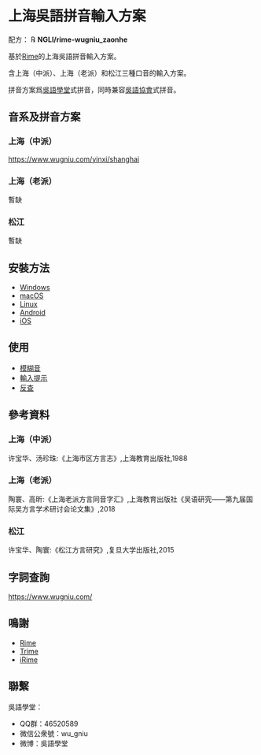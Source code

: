 # 上海吳語拼音輸入方案


配方： ℞ **NGLI/rime-wugniu_zaonhe**

基於[Rime](https://rime.im/)的上海吳語拼音輸入方案。

含上海（中派）、上海（老派）和松江三種口音的輸入方案。

拼音方案爲[吳語學堂](https://www.wugniu.com/)式拼音，同時兼容[吳語協會](http://wu-chinese.com/romanization/)式拼音。

## 音系及拼音方案

### 上海（中派）

https://www.wugniu.com/yinxi/shanghai

### 上海（老派）

暫缺

### 松江

暫缺

## 安裝方法

- [Windows](https://ngli.github.io/rime-wugniu/安装方法/Windows.html)
- [macOS](https://ngli.github.io/rime-wugniu/安装方法/macOS.html)
- [Linux](https://ngli.github.io/rime-wugniu/安装方法/Linux.html)
- [Android](https://ngli.github.io/rime-wugniu/安装方法/Android.html)
- [iOS](https://ngli.github.io/rime-wugniu/安装方法/iOS.html)

## 使用

- [模糊音](https://ngli.github.io/rime-wugniu/使用/模糊音.html)
- [輸入提示](https://ngli.github.io/rime-wugniu/使用/输入提示.html)
- [反查](https://ngli.github.io/rime-wugniu/使用/反查.html)

## 參考資料

### 上海（中派）

许宝华、汤珍珠:《上海市区方言志》,上海教育出版社,1988

### 上海（老派）

陶寰、高昕:《上海老派方言同音字汇》,上海教育出版社《吴语研究——第九届国际吴方言学术研讨会论文集》,2018

### 松江

许宝华、陶寰:《松江方言研究》,复旦大学出版社,2015

## 字詞查詢

https://www.wugniu.com/

## 鳴謝

- [Rime](https://rime.im/)
- [Trime](https://github.com/osfans/trime)
- [iRime](https://github.com/jimmy54/iRime)

## 聯繫

吳語學堂：

- QQ群：46520589
- 微信公衆號：wu_gniu
- 微博：吳語學堂
